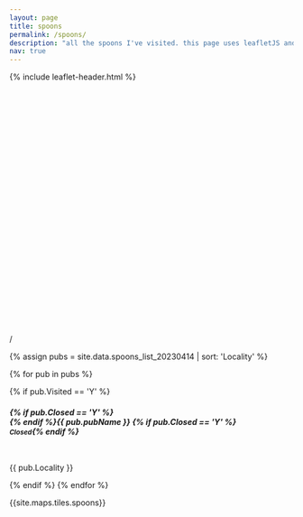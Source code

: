 ```yaml
---
layout: page
title: spoons
permalink: /spoons/
description: "all the spoons I've visited. this page uses leafletJS and plugins thereof (locatecontrol, markercluster); and has been created to assist in my learning of leafletJS."
nav: true
---
```


{% include leaflet-header.html %}

<div id="map" class="mb-3" style="height: 30em; border-radius: 5px;"></div>

<div class="progress mb-1">
  <div class="progress-bar" id="pubProgressbar" role="progressbar" aria-valuenow="0" aria-valuemin="0" aria-valuemax="100"></div>
</div>
  <p class="text-center mb-3"><span id="progressLeft"></span> / <span id="progressRight"></span></p>

{% assign pubs = site.data.spoons_list_20230414 | sort: 'Locality' %}
<div class="card-columns">
{% for pub in pubs %}

{% if pub.Visited == 'Y' %}
        <a href="{{ pub.SourceURL }}" class="dumb-a">
        <div class="card shadow-none border-black mb-3 text-center card-block d-flex dumb-a {% if pub.Closed == 'Y' %}bg-danger{% endif %}">
            <div class="card-body align-items-center d-flex justify-content-center" style="height: 6em;">
                <h5 class="card-title">{% if pub.Closed == 'Y' %}<br>{% endif %}{{ pub.pubName }} {% if pub.Closed == 'Y' %}<br><small>Closed</small>{% endif %}</h5>
            </div>
            <div class="card-footer">
                <p class="card-text">{{ pub.Locality }}</p>
            </div>
        </div>
        </a>
{% endif %}
{% endfor %}
</div>

<style>

.leaflet-marker-icon {
    border-radius: 5px;
}

.dumb-a {
    text-decoration:none;
    transition: all 0.1s linear;
}
.dumb-a:hover {
    text-decoration:none;
    transform: scale(1.05);
    filter: brightness(1.05);
    z-index: 100;
}

</style>

<span id="tile" class="invisible">{{site.maps.tiles.spoons}}</span>

<script>
    var tileURL = document.getElementById("tile").innerHTML;


    var spoonsIcon = L.icon({
        iconUrl: '/assets/img/spoons-icon.png',
        iconSize: [24, 24],
    });

    var closedSpoonsIcon = L.icon({
        iconUrl: '/assets/img/closed-spoons-icon.png',
        iconSize: [24, 24],
    });


    var pubPoints = {{ site.data.spoons_list_20230414 | jsonify }};
    // console.log(pubPoints);
    var map = L.map('map').setView([53.19059056109805, -1.864886360220277], 8);

    var tl = L.tileLayer(tileURL, {
        maxZoom: 19,
        attribution: '&copy; <a href="http://www.openstreetmap.org/copyright">OpenStreetMap</a>'
    }).addTo(map);

    function handleLocationError() {
        console.log("Location refused");
    }

    var lc = L.control.locate({keepCurrentZoomLevel:true,onLocationError: handleLocationError,}).addTo(map);

    lc.start();

    var markers = L.markerClusterGroup();

    var count = 0;


    for (i in pubPoints) {
        let pub = pubPoints[i];
        if (pub.Visited == "Y") {
            var marker = L.marker([pub.Latitude,pub.Longitude,], {icon: (pub.Closed == "Y") ? closedSpoonsIcon : spoonsIcon})
            marker.bindPopup("<center><a href=" + pub.SourceURL + "><b>" + pub.pubName + "</b></a><br>" + pub.Locality + "</center>");
            markers.addLayer(marker);
            count += 1;
        }
    }

    map.addLayer(markers);
    
    document.getElementById("progressLeft").innerHTML = count;
    document.getElementById("progressRight").innerHTML = pubPoints.length;


    document.getElementById("pubProgressbar").ariaValueMax = pubPoints.length;
    document.getElementById("pubProgressbar").ariaValueNow = count;

    document.getElementById("pubProgressbar").style.width = (count / pubPoints.length * 100) + "%";

</script>